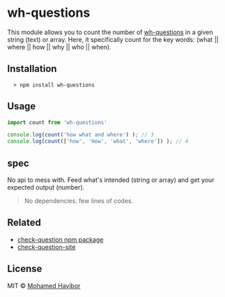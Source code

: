 # wh-questions

This module allows you to count the number of [wh-questions](https://en.wikipedia.org/wiki/Question#wh) in a given string (text) or array. Here, it specifically count for the key words: (what || where || how || why || who || when).

## Installation
```
  > npm install wh-questions
```
## Usage

```js
import count from 'wh-questions'

console.log(count('how what and where') ); // 3
console.log(count(['how', 'How', 'what', 'where']) ); // 4

```
## spec
No api to mess with. Feed what's intended (string or array) and get your expected output (number).

> No dependencies. few lines of codes.

## Related
- [check-question npm package](https://github.com/mohamedhayibor/check-question)
- [check-question-site](http://mohamedhayibor.github.io/check-question-site/)

## License
MIT © [Mohamed Hayibor](https://github.com/mohamedhayibor)
